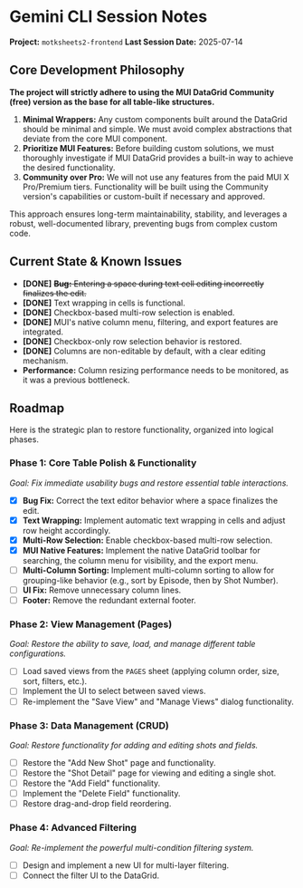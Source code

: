 # Gemini CLI Session Notes

**Project:** `motksheets2-frontend`
**Last Session Date:** 2025-07-14

## Core Development Philosophy

**The project will strictly adhere to using the MUI DataGrid Community (free) version as the base for all table-like structures.**

1.  **Minimal Wrappers:** Any custom components built around the DataGrid should be minimal and simple. We must avoid complex abstractions that deviate from the core MUI component.
2.  **Prioritize MUI Features:** Before building custom solutions, we must thoroughly investigate if MUI DataGrid provides a built-in way to achieve the desired functionality.
3.  **Community over Pro:** We will not use any features from the paid MUI X Pro/Premium tiers. Functionality will be built using the Community version's capabilities or custom-built if necessary and approved.

This approach ensures long-term maintainability, stability, and leverages a robust, well-documented library, preventing bugs from complex custom code.

## Current State & Known Issues

-   **[DONE]** ~~**Bug:** Entering a space during text cell editing incorrectly finalizes the edit.~~
-   **[DONE]** Text wrapping in cells is functional.
-   **[DONE]** Checkbox-based multi-row selection is enabled.
-   **[DONE]** MUI's native column menu, filtering, and export features are integrated.
-   **[DONE]** Checkbox-only row selection behavior is restored.
-   **[DONE]** Columns are non-editable by default, with a clear editing mechanism.
-   **Performance:** Column resizing performance needs to be monitored, as it was a previous bottleneck.

## Roadmap

Here is the strategic plan to restore functionality, organized into logical phases.

### Phase 1: Core Table Polish & Functionality
*Goal: Fix immediate usability bugs and restore essential table interactions.*
- [x] **Bug Fix:** Correct the text editor behavior where a space finalizes the edit.
- [x] **Text Wrapping:** Implement automatic text wrapping in cells and adjust row height accordingly.
- [x] **Multi-Row Selection:** Enable checkbox-based multi-row selection.
- [x] **MUI Native Features:** Implement the native DataGrid toolbar for searching, the column menu for visibility, and the export menu.
- [ ] **Multi-Column Sorting:** Implement multi-column sorting to allow for grouping-like behavior (e.g., sort by Episode, then by Shot Number).
- [ ] **UI Fix:** Remove unnecessary column lines.
- [ ] **Footer:** Remove the redundant external footer.

### Phase 2: View Management (Pages)
*Goal: Restore the ability to save, load, and manage different table configurations.*
- [ ] Load saved views from the `PAGES` sheet (applying column order, size, sort, filters, etc.).
- [ ] Implement the UI to select between saved views.
- [ ] Re-implement the "Save View" and "Manage Views" dialog functionality.

### Phase 3: Data Management (CRUD)
*Goal: Restore functionality for adding and editing shots and fields.*
- [ ] Restore the "Add New Shot" page and functionality.
- [ ] Restore the "Shot Detail" page for viewing and editing a single shot.
- [ ] Restore the "Add Field" functionality.
- [ ] Implement the "Delete Field" functionality.
- [ ] Restore drag-and-drop field reordering.

### Phase 4: Advanced Filtering
*Goal: Re-implement the powerful multi-condition filtering system.*
- [ ] Design and implement a new UI for multi-layer filtering.
- [ ] Connect the filter UI to the DataGrid.